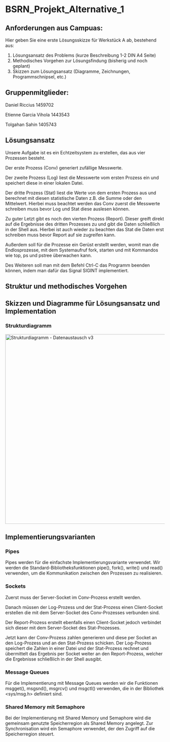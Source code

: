 # BSRN_Projekt_Alternative_1
## Anforderungen aus Campuas:
Hier geben Sie eine erste Lösungsskizze für Werkstück A ab, bestehend aus:

1. Lösungsansatz des Problems (kurze Beschreibung 1-2 DIN A4 Seite)
2. Methodisches Vorgehen zur Lösungsfindung (bisherig und noch geplant)
3. Skizzen zum Lösungsansatz (Diagramme, Zeichnungen, Programmschnipsel, etc.)

## Gruppenmitglieder:
Daniel Riccius 1459702

Etienne Garcia Vihola 1443543

Tolgahan Sahin 1405743
## Lösungsansatz
Unsere Aufgabe ist es ein Echtzeitsystem zu erstellen, das aus vier Prozessen besteht. 

Der erste Prozess (Conv) generiert zufällige Messwerte.  

Der zweite Prozess (Log) liest die Messwerte vom ersten Prozess ein und speichert diese in einer lokalen Datei.  

Der dritte Prozess (Stat) liest die Werte von dem ersten Prozess aus und berechnet mit diesen statistische Daten z.B. die Summe oder den Mittelwert. Hierbei muss beachtet werden das Conv zuerst die Messwerte schreiben muss bevor Log und Stat diese auslesen können.  

Zu guter Letzt gibt es noch den vierten Prozess (Report). Dieser greift direkt auf die Ergebnisse des dritten Prozesses zu und gibt die Daten schließlich in der Shell aus. Hierbei ist auch wieder zu beachten das Stat die Daten erst schreiben muss bevor Report auf sie zugreifen kann. 

Außerdem soll für die Prozesse ein Gerüst erstellt werden,  womit man die Endlosprozesse, mit dem Systemaufruf fork, starten und mit Kommandos wie top, ps und pstree überwachen kann. 

Des Weiteren soll man mit dem Befehl Ctrl-C das Programm beenden können, indem man dafür das Signal SIGINT implementiert. 

## Struktur und methodisches Vorgehen
## Skizzen und Diagramme für Lösungsansatz und Implementation
### Strukturdiagramm
<img width="600" alt="Strukturdiagramm - Datenaustausch v3" src="https://user-images.githubusercontent.com/112110296/235207265-50e32d1b-91f9-4f0b-aaf1-37f82438c5f0.png">

## Implementierungsvarianten
### Pipes
Pipes werden für die einfachste Implementierungsvariante verwendet. Wir werden die Standard-Bibliotheksfunktionen pipe(), fork(), write() und read() verwenden, um die Kommunikation zwischen den Prozessen zu realisieren.

### Sockets
Zuerst muss der Server-Socket im Conv-Prozess erstellt werden.  

Danach müssen der Log-Prozess und der Stat-Prozess einen Client-Socket erstellen die mit dem Server-Socket des Conv-Prozesses verbunden sind. 

Der Report-Prozess erstellt ebenfalls einen Client-Socket jedoch verbindet sich dieser mit dem Server-Socket des Stat-Prozesses. 

Jetzt kann der Conv-Prozess zahlen generieren und diese per Socket an den Log-Prozess und an den Stat-Prozess schicken. Der Log-Prozess speichert die Zahlen in einer Datei und der Stat-Prozess rechnet und übermittelt das Ergebnis per Socket weiter an den Report-Prozess, welcher die Ergebnisse schließlich in der Shell ausgibt.

### Message Queues
Für die Implementierung mit Message Queues werden wir die Funktionen msgget(), msgsnd(), msgrcv() und msgctl() verwenden, die in der Bibliothek <sys/msg.h> definiert sind.

### Shared Memory mit Semaphore
Bei der Implementierung mit Shared Memory und Semaphore wird die gemeinsam genutzte Speicherregion als Shared Memory angelegt. Zur Synchronisation wird ein Semaphore verwendet, der den Zugriff auf die Speicherregion steuert.

